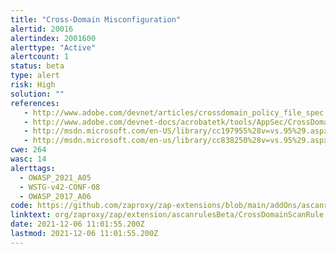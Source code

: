 ```yaml
---
title: "Cross-Domain Misconfiguration"
alertid: 20016
alertindex: 2001600
alerttype: "Active"
alertcount: 1
status: beta
type: alert
risk: High
solution: ""
references:
   - http://www.adobe.com/devnet/articles/crossdomain_policy_file_spec.html
   - http://www.adobe.com/devnet-docs/acrobatetk/tools/AppSec/CrossDomain_PolicyFile_Specification.pdf
   - http://msdn.microsoft.com/en-US/library/cc197955%28v=vs.95%29.aspx
   - http://msdn.microsoft.com/en-us/library/cc838250%28v=vs.95%29.aspx
cwe: 264
wasc: 14
alerttags: 
  - OWASP_2021_A05
  - WSTG-v42-CONF-08
  - OWASP_2017_A06
code: https://github.com/zaproxy/zap-extensions/blob/main/addOns/ascanrulesBeta/src/main/java/org/zaproxy/zap/extension/ascanrulesBeta/CrossDomainScanRule.java
linktext: org/zaproxy/zap/extension/ascanrulesBeta/CrossDomainScanRule.java
date: 2021-12-06 11:01:55.200Z
lastmod: 2021-12-06 11:01:55.200Z
---
```


